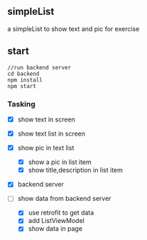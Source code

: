 ## simpleList
a simpleList to show text and pic for exercise

## start
```
//run backend server
cd backend
npm install
npm start
```

### Tasking
- [x] show text in screen
- [x] show text list in screen
- [x] show pic in text list
  - [x] show a pic in list item
  - [x] show title,description in list item
  
- [x] backend server

- [ ] show data from backend server
  - [x] use retrofit to get data
  - [x] add ListViewModel
  - [x] show data in page